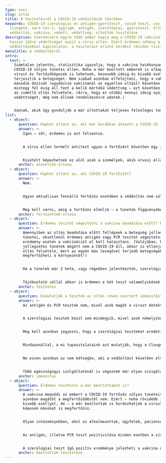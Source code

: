```yaml
---
type: vacs
slug: oltas
title: A tesztelésről a COVID-19 védőoltások tükrében
keywords: COVID-19 szerológiai és antigén-gyorsteszt, covid teszt, covid-19,
  clungene, sars-cov-2, igg/igm, antigén, szerológiai, gyorsteszt, oltás,
  védőoltás, vakcina, védett, védettség, oltottak tesztelése
description: Szerencsére egyre több ember kapja meg a COVID-19 vakcinát, ami
  hosszú időre védettséget nyújt a vírus ellen. Ezért érdemes néhány a
  védőoltásokkal kapcsolatos, a tesztelést érintő kérdést röviden tisztázni.
menutitle: A védőoltásról
intro:
  text: >-
    Számtalan jelentés, statisztika igazolja, hogy a vakcina hatékonyan véd a
    COVID-19 súlyos tünetei ellen. Noha a már beoltott emberek is elkaphatják a
    vírust és fertőzőképesek is lehetnek, kevesebb ideig és kisebb eséllyel
    terjesztik a betegséget. Nem szabad azonban elfelejteni, hogy a vakcina
    második dózisát (egydózisú vakcinánál az egyetlen oltást) követően általában
    mintegy fél évig áll fent a kellő mértékű védettség – ezt követően ajánlott
    az ismétlő oltás felvétele. (Arra, hogy ez utóbbi mennyi ideig nyújt
    védettséget, még nem állnak rendelkezésre adatok.)


    Vannak, akik úgy gondolják a már oltottakat teljesen felesleges tesztelni – mások pedig éppen azt mondják, a vakcina felvételét a tesztek eredményéhez kell kötni. Ebben a formában mindkét állítás téves. Részint ezért is érdemes néhány, a védőoltásokkal kapcsolatos, a tesztelést érintő kérdést röviden tisztázni.
list:
  - object:
      question: Kaphat oltást az, aki már korábban átesett a COVID-19 fertőzésen?
      answer: >-
        Igen – sőt, érdemes is azt felvennie.


        A vírus ellen termelt antitest ugyan a fertőzést követően egy ideig megtalálható a szervezetben, ami azt jelenti, hogy az egyén ebben az időszakban védett a COVID-19-cel szemben. Azt viszont nem tudni, pontosan mennyi ideig tart ez a védettség; annak hossza számos tényezőtől, többek között az életkortól és a fertőzés súlyosságától is függ. A legtöbb esetben legalább 3 hónapról van szó; egyes források azonban 6 hónapot, vagy még hosszabb időt említenek – viszont, az immunitás bármikor elmúlhat. Ezért, ha van rá lehetőség, érdemes a védőoltást azoknak is beadatni, akik már voltak COVID-19 fertőzöttek – maga a vakcina nem okoz a korábbi megfertőződésre visszavezethető komplikációkat.


        Kivételt képezhetnek ez alól azok a személyek, akik orvosi ellátásban, kórházi kezelésben részesültek. Egyes terápiás módok ugyanis időlegesen ellenjavalttá tehetik a vakcinációt. Ilyen esetekben mindenképpen érdemes a kezelőorvossal egyeztetni a védőoltás beadatása előtt.
      anchor: atesettek-oltasa
  - object:
      question: Kaphat oltást az, aki COVID-19 fertőzött?
      answer: >-
        Nem.


        Ugyan aktuálisan fennálló fertőzés esetében a védőoltás nem súlyosbítja a tüneteket, nem okoz komplikációkat, viszont aki fertőzötten megy emberek közé, terjeszti a vírust, s ezzel veszélyezteti a többieket. Ez alól a vakcina beadatása sem kivétel. 


        Meg kell várni, amíg a fertőzés elmúlik – a tünetek függvényében házi karanténra, orvosi ellátásra, illetve kórházi kezelésre van szükség –, azt követően viszont már semmilyen akadálya nincs az oltás felvételének.
      anchor: fertozottek-oltasa
  - object:
      question: Érdemes tesztet végeztetni a vakcina beadatása előtt? Ha igen, milyent?
      answer: >-
        Amennyiben az oltás beadatása előtt fellépnek a betegség jellemző
        tünetei, okvetlenül érdemes antigén vagy PCR tesztet végeztetni; pozitív
        eredmény esetén a vakcinációt el kell halasztani. (Valójában, ha a
        jellegzetes tünetek mögött nem a COVID-19 áll, akkor is ellenjavallt az
        oltás felvétele, mert az egyén más levegővel terjedő betegségekkel is
        megfertőzheti a környezetét!)


        Ha a tünetek már 2 hete, vagy régebben jelentkeztek, szerológiai tesztet célszerű használni – annak pozitivitása esetében pedig PCR teszttel lehet ellenőrizni, fennáll-e még a fertőzőképesség.


        Tájékoztató céllal akkor is érdemes e két teszt valamelyikének az elvégeztetése, ha valaki ugyan tünetmentes, viszont fennáll a kockázata, hogy a közelmúltban megfertőződött.
      anchor: teszteles
  - object:
      question: Kimutatják a tesztek az oltás révén szerzett immunitást is?
      answer: >-
        Az antigén és PCR tesztek nem, mivel azok magát a vírust detektálják. 


        A szerológiai tesztek közül sem mindegyik, mivel azok némelyike nem azt azon antigén (az ún. spike protein, vagyis tüskefehérje) ellen termelődő antitestet mutatja ki, melyre az oltások többsége „épül”. Vannak azonban olyan termékek is – A Clungene® szerológiai gyorsteszt is ilyen –, amelyek alkalmasak a vakcina nyújtotta védelem kimutatására is. 


        Meg kell azonban jegyezni, hogy a szerológiai teszteket eredetileg nem az oltások nyújtotta védelem, hanem a SARS-CoV-2 vírus ellen termelt antitestek kimutatására fejlesztették ki. Hogy pontosan melyik teszt melyik vakcina hatását milyen eséllyel mutatja ki, arról egyelőre nem állnak rendelkezésre bizonyító erejű adatok. Ebből következően írják sok helyen, hogy e tesztek nem alkalmasak a védőoltás hatásosságának igazolására.


        Mindazonáltal, a mi tapasztalataink azt mutatják, hogy a Clungene® szerológiai gyorsteszt kazetta a vakcina második dózisát követő 4–10 napon, függetlenül az alkalmazott oltóanyag típusától már IgG pozitív eredményt ad, ami jelzi a vakcina nyújtotta védettséget. (A pozitív eredmény az első dózist követő második héttől kezdve, vagy az egydózisú vakcinák esetében a harmadik héttől kezdve már megjelenhet.)


        Ne essen azonban az sem kétségbe, aki a védőoltást követően elvégzi a gyorstesztet, s az negatív eredményt ad! A szervezetben ekkor is jelen lehet az ellenanyag, s csak annyiról van szó, hogy az nem éri el (vagy még nem éri el) a teszt által is kimutatott mennyiséget.


        Több egészségügyi szolgáltatónál is végeznek már olyan vizsgálatokat, amelyek nemcsak az ellenanyagok jelenlétét, hanem azok mennyiségét is kimutatják. Egyes tesztekkel a sejtes immunitás mértéke is megtudható. E módszerek sokkal érzékenyebbek, mint a gyorstesztek, viszont komoly laboratóriumi hátteret igényelnek; idő- és költségigényesebbek. Azt is tudni kell, hogy e számszerűsített adatok valójában azt mutatják meg, hogy a védettség mértéke hogyan arányul ahhoz a szinthez, amely az emberek többségénél megfelelő szintű védettségnek felel meg. Másképp megfogalmazva, az így kapott eredmények alapján valószínűsíthető a tesztalany immunitása – vagy annak hiánya –, ám az teljes bizonyossággal nem állapítható meg.
      anchor: immunitas
  - object:
      question: Érdemes tesztelni a már beoltottakat is?
      answer: >-
        A vakcina megvédi az embert a COVID-19 fertőzés súlyos tüneteitől,
        azonban magától a megfertőződéstől nem. Ezért – noha rövidebb ideig és
        kisebb eséllyel, de – a már beoltottak is hordozhatják a vírust, és
        képesek másokat is megfertőzni. 


        Olyan intézményekben, ahol az alkalmazottak, ügyfelek, páciensek teljes átoltottsága nem (vagy még nem) valósult meg, érdemes a vakcinát már megkapott embereket is rendszeresen tesztelni.


        Az antigén, illetve PCR teszt pozitivitása minden esetben a vírus jelenlétére utal; aki ilyen eredményt kap, azt akkor is fertőzöttnek kell tekinteni, ha korábban már megkapta az oltás egy vagy több dózisát.


        A szerológiai teszt IgG pozitív eredménye jelezheti a vakcina nyújtotta védettséget, de múltban lezajlott, vagy közép-késői fázisban lévő aktuális fertőzést is. Ezt az eredményt csak akkor érdemes PCR teszttel is megerősíteni, ha azt a tünetek, vagy az érintett előtörténete (igazolt fertőzöttekkel való találkozás) azt indokolják. Ha azonban a teszt IgM-re nézve pozitív, az rendszerint aktív COVID-19 fertőzésre utal, mivel az oltás hatására ez az ellenanyag nem termelődik. Ilyenkor ajánlott antigén vagy PCR teszttel leellenőrizni a kapott eredményt.
      anchor: beoltottak-tesztelese
---
```

